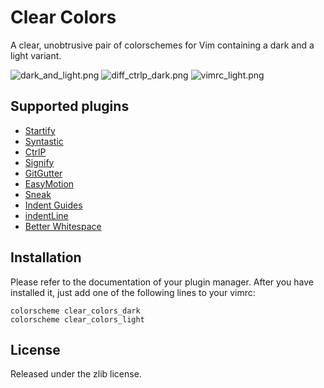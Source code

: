 # Clear Colors

A clear, unobtrusive pair of colorschemes for Vim containing a dark and a
light variant.

![dark\_and\_light.png](https://raw.github.com/AlxHnr/clear_colors/master/screenshots/dark_and_light.png)
![diff\_ctrlp\_dark.png](https://raw.github.com/AlxHnr/clear_colors/master/screenshots/diff_ctrlp_dark.png)
![vimrc\_light.png](https://raw.github.com/AlxHnr/clear_colors/master/screenshots/vimrc_light.png)

## Supported plugins

* [Startify](https://github.com/mhinz/vim-startify)
* [Syntastic](https://github.com/scrooloose/syntastic)
* [CtrlP](https://github.com/kien/ctrlp.vim)
* [Signify](https://github.com/mhinz/vim-signify)
* [GitGutter](https://github.com/airblade/vim-gitgutter)
* [EasyMotion](https://github.com/Lokaltog/vim-easymotion)
* [Sneak](https://github.com/justinmk/vim-sneak)
* [Indent Guides](https://github.com/nathanaelkane/vim-indent-guides)
* [indentLine](https://github.com/Yggdroot/indentLine)
* [Better Whitespace](https://github.com/ntpeters/vim-better-whitespace)

## Installation

Please refer to the documentation of your plugin manager. After you have
installed it, just add one of the following lines to your vimrc:

	colorscheme clear_colors_dark
	colorscheme clear_colors_light

## License

Released under the zlib license.
